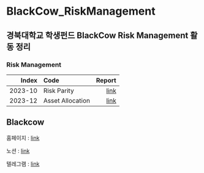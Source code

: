 # BlackCow_RiskManagement

## 경북대학교 학생펀드 BlackCow Risk Management 활동 정리
### Risk Management
|Index |Code                                                                        |Report        |
|----:|:---------------------------------------------------------------------------------|-----------:|
|2023-10 |Risk Parity|[link](https://github.com/chlanstjr/BlackCow_RiskManagement/blob/main/2023-10/Blackow%20Oct%20Quant%20Report_%EC%B5%9C%EC%A2%85%EB%B3%B8_20231107.pdf)|
|2023-12 |Asset Allocation|[link](https://github.com/chlanstjr/BlackCow_RiskManagement/blob/main/2023-12/BlackCow_12%EC%9B%94_%EB%A6%AC%EC%8A%A4%ED%81%AC%EA%B4%80%EB%A6%AC%EB%A6%AC%ED%8F%AC%ED%8A%B8%20(2).pdf)|

## Blackcow
홈페이지 : [link](https://knublackcow.my.canva.site/academicportfolio)

노션 : [link](https://url.kr/2kqo57)

텔레그램 : [link](https://t.me/knublackcow)
